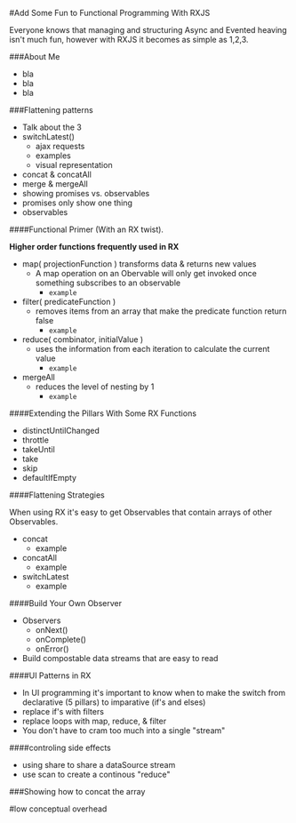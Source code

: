 #Add Some Fun to Functional Programming With RXJS

Everyone knows that managing and structuring Async and Evented heaving isn't much fun, however with RXJS it becomes as simple as 1,2,3.  

###About Me
 * bla
 * bla
 * bla
 
###Flattening patterns
 * Talk about the 3
 * switchLatest()
   * ajax requests
   * examples
   * visual representation
 * concat & concatAll
 * merge & mergeAll
 * showing promises vs. observables
 * promises only show one thing
 * observables 
 


####Functional Primer (With an RX twist).

**Higher order functions frequently used in RX**

 * map( projectionFunction ) transforms data & returns new values
    * A map operation on an Obervable will only get invoked once something subscribes to an observable
		* `example`
 * filter( predicateFunction )
	* removes items from an array that make the predicate function return false
		* `example`
 * reduce( combinator, initialValue )
	* uses the information from each iteration to calculate the current value
		* `example`
 * mergeAll
	* reduces the level of nesting by 1
		* `example`
     
####Extending the Pillars With Some RX Functions

 * distinctUntilChanged
 * throttle
 * takeUntil
 * take
 * skip
 * defaultIfEmpty
 
####Flattening Strategies

When using RX it's easy to get Observables that contain arrays of other Observables.  

 * concat
   * example
 * concatAll
   * example
 * switchLatest
   * example

####Build Your Own Observer  
 * Observers
   * onNext()
   * onComplete()
   * onError()
 * Build compostable data streams that are easy to read
 
####UI Patterns in RX

 * In UI programming it's important to know when to make the switch from declarative (5 pillars) to imparative (if's and elses)
 * replace if's with filters
 * replace loops with map, reduce, & filter
 * You don't have to cram too much into a single "stream"
 
####controling side effects
 * using share to share a dataSource stream
 * use scan to create a continous "reduce"
 
###Showing how to concat the array


#low conceptual overhead 